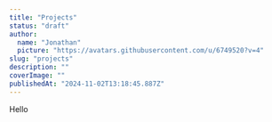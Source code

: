 ```yaml
---
title: "Projects"
status: "draft"
author:
  name: "Jonathan"
  picture: "https://avatars.githubusercontent.com/u/6749520?v=4"
slug: "projects"
description: ""
coverImage: ""
publishedAt: "2024-11-02T13:18:45.887Z"
---
```


Hello
